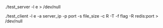 ./test_server -l e > /dev/null

./test_client -l e -a server_ip -p port -s file_size -c R -T -f flag -R redis:port > /dev/null